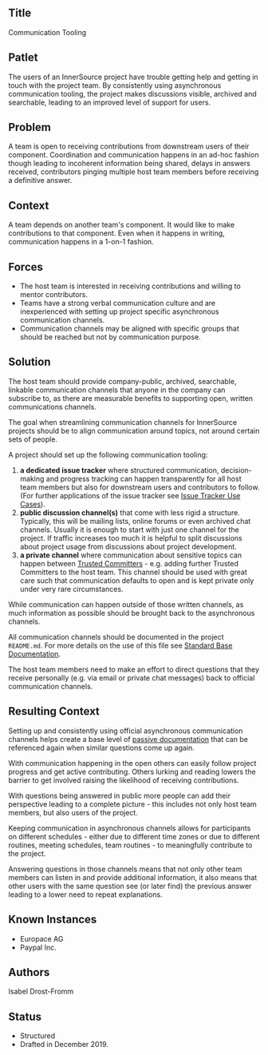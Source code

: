 ## Title

Communication Tooling

## Patlet

The users of an InnerSource project have trouble getting help and getting in touch with the project team.
By consistently using asynchronous communication tooling, the project makes discussions visible, archived and searchable, leading to an improved level of support for users.

## Problem

A team is open to receiving contributions from downstream users of their
component. Coordination and communication happens in an ad-hoc fashion though
leading to incoherent information being shared, delays in answers received,
contributors pinging multiple host team members before receiving a definitive
answer.

## Context

A team depends on another team's component. It would like to make contributions
to that component. Even when it happens in writing, communication happens in a
1-on-1 fashion.

## Forces

- The host team is interested in receiving contributions and willing to mentor contributors.
- Teams have a strong verbal communication culture and are inexperienced with setting up project specific asynchronous communication channels.
- Communication channels may be aligned with specific groups that should be reached but not by communication purpose.

## Solution

The host team should provide company-public, archived, searchable, linkable communication channels that anyone in the company can subscribe to, as there are measurable benefits to supporting open, written communications channels.

The goal when streamlining communication channels for InnerSource projects
should be to align communication around topics, not around certain sets of
people.

A project should set up the following communication tooling:

1. **a dedicated issue tracker** where structured communication, decision-making and progress tracking can happen transparently for all host team members but also for downstream users and contributors to follow. (For further applications of the issue tracker see [Issue Tracker Use Cases](./issue-tracker.md)).
2. **public discussion channel(s)** that come with less rigid a structure. Typically, this will be mailing lists, online forums or even archived chat channels. Usually it is enough to start with just one channel for the project. If traffic increases too much it is helpful to split discussions about project usage from discussions about project development.
3. **a private channel** where communication about sensitive topics can happen between [Trusted Committers](../trusted-committer.md) - e.g. adding further Trusted Committers to the host team. This channel should be used with great care such that communication defaults to open and is kept private only under very rare circumstances.

While communication can happen outside of those written channels, as much information as possible should be brought back to the asynchronous channels.

All communication channels should be documented in the project `README.md`. For more details on the use of this file see [Standard Base Documentation](./base-documentation.md).

The host team members need to make an effort to direct questions that they receive personally (e.g. via email or private chat messages) back to official communication channels.

## Resulting Context

Setting up and consistently using official asynchronous communication channels
helps create a base level of [passive documentation](https://www.oreilly.com/library/view/understanding-the-innersource/9781491986899/ch04.html) that can be referenced again when similar questions come up again.

With communication happening in the open others can easily follow project
progress and get active contributing. Others lurking and reading lowers the
barrier to get involved raising the likelihood of receiving contributions.

With questions being answered in public more people can add their perspective
leading to a complete picture - this includes not only host team members,
but also users of the project.

Keeping communication in asynchronous channels allows for participants on
different schedules - either due to different time zones or due to different
routines, meeting schedules, team routines - to meaningfully contribute to
the project.

Answering questions in those channels means that not only other team members
can listen in and provide additional information, it also means that other
users with the same question see (or later find) the previous answer leading
to a lower need to repeat explanations.

## Known Instances

* Europace AG
* Paypal Inc.

## Authors

Isabel Drost-Fromm

## Status

* Structured
* Drafted in December 2019.
